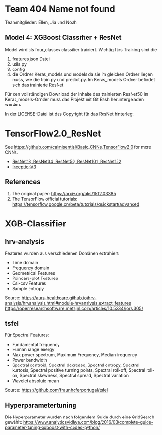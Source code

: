 # Team 404 Name not found
Teammitglieder: Ellen, Jia und Noah

## Model 4: XGBoost Classifier + ResNet 
Model wird als four_classes classifier trainiert. Wichtig fürs Training sind die 
1. features.json Datei
2. utils.py  
3. config
4. die Ordner Keras_models und models
da sie im gleichen Ordner liegen muss, wie die train.py und predict.py. 
Im Keras_models Ordner befindet sich das trainierte ResNet

Für den vollständigen Download der Inhalte des trainierten ResNet50 im Keras_models-Ornder muss das Projekt mit Git Bash
heruntergeladen werden. 

In der LICENSE-Datei ist das Copyright für das ResNet hinterlegt

# TensorFlow2.0_ResNet

See https://github.com/calmisential/Basic_CNNs_TensorFlow2.0 for more CNNs.
+ [ResNet18, ResNet34, ResNet50, ResNet101, ResNet152](https://github.com/calmisential/TensorFlow2.0_ResNet)
+ [InceptionV3](https://github.com/calmisential/TensorFlow2.0_InceptionV3)


## References
1. The original paper: https://arxiv.org/abs/1512.03385
2. The TensorFlow official tutorials: https://tensorflow.google.cn/beta/tutorials/quickstart/advanced

# XGB-Classifier
## hrv-analysis
Features wurden aus verschiedenen Domänen extrahiert:
- Time domain
- Frequency domain
- Geometrical Features
- Poincare-plot Features
- Csi-csv Features
- Sample entropy

Source: https://aura-healthcare.github.io/hrv-analysis/hrvanalysis.html#module-hrvanalysis.extract_features
https://openresearchsoftware.metajnl.com/articles/10.5334/jors.305/
## tsfel
Für Spectral Features:
- Fundamental frequency
- Human range energy
- Max power spectrum, Maximum Frequency, Median frequency
- Power bandwidth
- Spectral centroid, Spectral decrease, Spectral entropy, Spectral kurtosis, Spectral positive turning points, 
Spectral roll-off, Spectral roll-on, Spectral skewness, Spectral spread, Spectral variation
- Wavelet absolute mean

Source: https://github.com/fraunhoferportugal/tsfel
## Hyperparametertuning
Die Hyperparameter wurden nach folgendem Guide durch eine GridSearch gewählt: 
https://www.analyticsvidhya.com/blog/2016/03/complete-guide-parameter-tuning-xgboost-with-codes-python/
